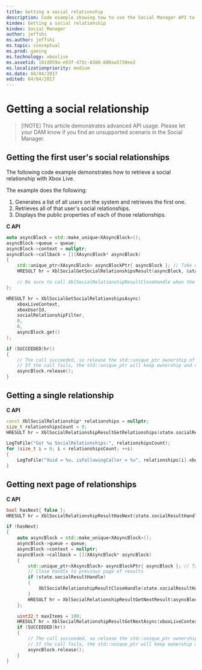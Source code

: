 ```yaml
---
title: Getting a social relationship
description: Code example showing how to use the Social Manager API to retrieve a user's social relationships and their public properties.
kindex: Getting a social relationship
kindex: Social Manager
author: jeffshi
ms.author: jeffshi
ms.topic: conceptual
ms.prod: gaming
ms.technology: xboxlive
ms.assetid: 101d059a-e03f-472c-8300-800aa5730ee2
ms.localizationpriority: medium
ms.date: 04/04/2017
edited: 04/04/2017
---
```


# Getting a social relationship

>[!NOTE] This article demonstrates advanced API usage.  Please let your DAM know if you find an unsupported scenario in the Social Manager.

<!-- 
Commenting out the following that was in the above note, because the article is not in the docs. The article has been moved to the boneyard directory. To add the article to the docs, move it from the boneyard directory to an appropriate location in the  _content directory and then add the article to toc.md:

As a starting point, please take a look at the [Introduction to the Social Manager API](intro-to-social-manager.md) which significantly simplifies development.
-->


## Getting the first user's social relationships

The following code example demonstrates how to retrieve a social relationship with Xbox Live.

The example does the following:
1. Generates a list of all users on the system and retrieves the first one.
2. Retrieves all of that user's social relationships.
3. Displays the public properties of each of those relationships.

**C API**
<!--  XblSocialGetSocialRelationshipsAsync_C.md -->
```cpp
auto asyncBlock = std::make_unique<XAsyncBlock>(); 
asyncBlock->queue = queue;
asyncBlock->context = nullptr;
asyncBlock->callback = [](XAsyncBlock* asyncBlock)
{
    std::unique_ptr<XAsyncBlock> asyncBlockPtr{ asyncBlock }; // Take over ownership of the XAsyncBlock*
    HRESULT hr = XblSocialGetSocialRelationshipsResult(asyncBlock, &state.socialResultHandle);

    // Be sure to call XblSocialRelationshipResultCloseHandle when the result object is no longer needed
};

HRESULT hr = XblSocialGetSocialRelationshipsAsync(
    xboxLiveContext,
    xboxUserId,
    socialRelationshipFilter,
    0,
    0,
    asyncBlock.get()
);

if (SUCCEEDED(hr))
{
    // The call succeeded, so release the std::unique_ptr ownership of XAsyncBlock* since the callback will take over ownership.
    // If the call fails, the std::unique_ptr will keep ownership and delete the XAsyncBlock*
    asyncBlock.release();
}
```

<!-- in GDK, not in public:
**Reference**
* [XAsyncBlock](xasyncblock.md)
* [XblSocialGetSocialRelationshipsAsync](xblsocialgetsocialrelationshipsasync.md)
* [XblSocialGetSocialRelationshipsResult](xblsocialgetsocialrelationshipsresult.md)
* [XblSocialRelationshipResultCloseHandle](xblsocialrelationshipresultclosehandle.md)
-->


## Getting a single relationship

<!-- intro sentence here -->

**C API**
<!--  XblSocialRelationshipResultGetRelationships_C.md -->
```cpp
const XblSocialRelationship* relationships = nullptr;
size_t relationshipsCount = 0;
HRESULT hr = XblSocialRelationshipResultGetRelationships(state.socialResultHandle, &relationships, &relationshipsCount);

LogToFile("Got %u SocialRelationships:", relationshipsCount);
for (size_t i = 0; i < relationshipsCount; ++i)
{
    LogToFile("Xuid = %u, isFollowingCaller = %u", relationships[i].xboxUserId, relationships[i].isFollowingCaller);
}
```

<!-- in GDK, not in public:
**Reference**
* [XblSocialRelationship](xblsocialrelationship.md)
* [XblSocialRelationshipResultGetRelationships](xblsocialrelationshipresultgetrelationships.md)
-->


<!-- ## Getting multiple relationships -->

<!-- intro sentence here -->

<!-- **C API** -->
<!--  _C.md -->
<!--
```cpp
See above. There is no way to retreive just a single relationship.
```
-->

<!-- **Reference** -->


## Getting next page of relationships

<!-- intro sentence here -->

**C API**
<!--  XblSocialRelationshipResultHasNext_C.md -->
<!--  XblSocialRelationshipResultGetNextAsync_C.md -->
```cpp
bool hasNext{ false };
HRESULT hr = XblSocialRelationshipResultHasNext(state.socialResultHandle, &hasNext);

if (hasNext)
{
    auto asyncBlock = std::make_unique<XAsyncBlock>(); 
    asyncBlock->queue = queue;
    asyncBlock->context = nullptr;
    asyncBlock->callback = [](XAsyncBlock* asyncBlock)
    {
        std::unique_ptr<XAsyncBlock> asyncBlockPtr{ asyncBlock }; // Take over ownership of the XAsyncBlock*
        // Close handle to previous page of results
        if (state.socialResultHandle)
        {
            XblSocialRelationshipResultCloseHandle(state.socialResultHandle);
        }
        HRESULT hr = XblSocialRelationshipResultGetNextResult(asyncBlock, &state.socialResultHandle);
    };

    uint32_t maxItems = 100;
    HRESULT hr = XblSocialRelationshipResultGetNextAsync(xboxLiveContext, state.socialResultHandle, maxItems, asyncBlock.get());
    if (SUCCEEDED(hr))
    {
        // The call succeeded, so release the std::unique_ptr ownership of XAsyncBlock* since the callback will take over ownership.
        // If the call fails, the std::unique_ptr will keep ownership and delete the XAsyncBlock*
        asyncBlock.release();
    }
}
```

<!-- in GDK, not in public:
**Reference**
* [XAsyncBlock](xasyncblock.md)
* [XblSocialRelationshipResultCloseHandle](xblsocialrelationshipresultclosehandle.md)
* [XblSocialRelationshipResultGetNextAsync](xblsocialrelationshipresultgetnextasync.md)
* [XblSocialRelationshipResultGetNextResult](xblsocialrelationshipresultgetnextresult.md)
* [XblSocialRelationshipResultHasNext](xblsocialrelationshipresulthasnext.md)
-->

